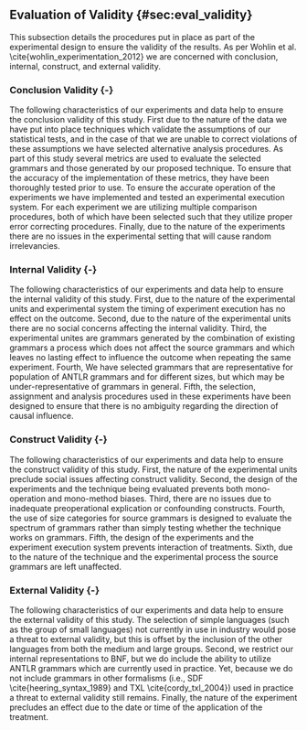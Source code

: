 ## Evaluation of Validity {#sec:eval_validity}

This subsection details the procedures put in place as part of the experimental design to ensure the validity of the results. As per Wohlin et al. \cite{wohlin_experimentation_2012} we are concerned with conclusion, internal, construct, and external validity.

### Conclusion Validity {-}

The following characteristics of our experiments and data help to ensure the conclusion validity of this study. First due to the nature of the data we have put into place techniques which validate the assumptions of our statistical tests, and in the case of that we are unable to correct violations of these assumptions we have selected alternative analysis procedures. As part of this study several metrics are used to evaluate the selected grammars and those generated by our proposed technique. To ensure that the accuracy of the implementation of these metrics, they have been thoroughly tested prior to use. To ensure the accurate operation of the experiments we have implemented and tested an experimental execution system. For each experiment we are utilizing multiple comparison procedures, both of which have been selected such that they utilize proper error correcting procedures. Finally, due to the nature of the experiments there are no issues in the experimental setting that will cause random irrelevancies.

### Internal Validity {-}

The following characteristics of our experiments and data help to ensure the internal validity of this study. First, due to the nature of the experimental units and experimental system the timing of experiment execution has no effect on the outcome. Second, due to the nature of the experimental units there are no social concerns affecting the internal validity. Third, the experimental unites are grammars generated by the combination of existing grammars a process which does not affect the source grammars and which leaves no lasting effect to influence the outcome when repeating the same experiment. Fourth, We have selected grammars that are representative for population of ANTLR grammars and for different sizes, but which may be under-representative of grammars in general. Fifth, the selection, assignment and analysis procedures used in these experiments have been designed to ensure that there is no ambiguity regarding the direction of causal influence.

### Construct Validity {-}

The following characteristics of our experiments and data help to ensure the construct validity of this study. First, the nature of the experimental units preclude social issues affecting construct validity. Second, the design of the experiments and the technique being evaluated prevents both mono-operation and mono-method biases. Third, there are no issues due to inadequate preoperational explication or confounding constructs. Fourth, the use of size categories for source grammars is designed to evaluate the spectrum of grammars rather than simply testing whether the technique works on grammars. Fifth, the design of the experiments and the experiment execution system prevents interaction of treatments. Sixth, due to the nature of the technique and the experimental process the source grammars are left unaffected.

### External Validity {-}

The following characteristics of our experiments and data help to ensure the external validity of this study. The selection of simple languages (such as the group of small languages) not currently in use in industry would pose a threat to external validity, but this is offset by the inclusion of the other languages from both the medium and large groups. Second, we restrict our internal representations to BNF, but we do include the ability to utilize ANTLR grammars which are currently used in practice. Yet, because we do not include grammars in other formalisms (i.e., SDF \cite{heering_syntax_1989} and TXL \cite{cordy_txl_2004}) used in practice a threat to external validity still remains. Finally, the nature of the experiment precludes an effect due to the date or time of the application of the treatment.
